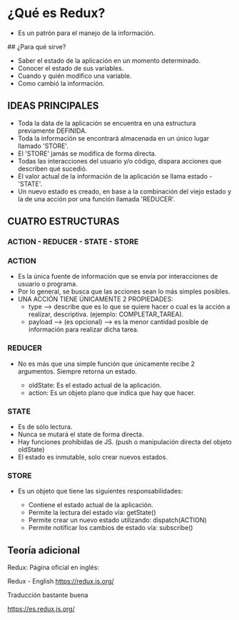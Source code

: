 # ¿Qué es Redux?

- Es un patrón para el manejo de la información.

## ¿Para qué sirve?

- Saber el estado de la aplicación en un momento determinado.
- Conocer el estado de sus variables.
- Cuando y quién modifico una variable.
- Como cambió la información.

## IDEAS PRINCIPALES

- Toda la data de la aplicación se encuentra en una estructura previamente DEFINIDA.
- Toda la información se encontrará almacenada en un único lugar llamado 'STORE'.
- El 'STORE' jamás se modifica de forma directa.
- Todas las interacciones del usuario y/o código, dispara acciones que describen qué sucedió.
- El valor actual de la información de la aplicación se llama estado - 'STATE'.
- Un nuevo estado es creado, en base a la combinación del viejo estado y la de una acción por una función llamada 'REDUCER'.

## CUATRO ESTRUCTURAS

### ACTION - REDUCER - STATE - STORE

### ACTION

- Es la única fuente de información que se envía por interacciones de usuario o programa.
- Por lo general, se busca que las acciones sean lo más simples posibles.
- UNA ACCIÓN TIENE ÚNICAMENTE 2 PROPIEDADES:
  - type --> describe que es lo que se quiere hacer o cual es la acción a realizar, descriptiva. (ejemplo: COMPLETAR_TAREA).
  - payload --> (es opcional) --> es la menor cantidad posible de información para realizar dicha tarea.

### REDUCER

- No es más que una simple función que únicamente recibe 2 argumentos. Siempre retorna un estado.

  - oldState: Es el estado actual de la aplicación.
  - action: Es un objeto plano que indica que hay que hacer.

### STATE

- Es de sólo lectura.
- Nunca se mutará el state de forma directa.
- Hay funciones prohíbidas de JS. (push o manipulación directa del objeto oldState)
- El estado es inmutable, solo crear nuevos estados.

### STORE

- Es un objeto que tiene las siguientes responsabilidades:

  - Contiene el estado actual de la aplicación.
  - Permite la lectura del estado vía: getState()
  - Permite crear un nuevo estado utilizando: dispatch(ACTION)
  - Permite notificar los cambios de estado vía: subscribe()

## Teoría adicional

Redux:
Página oficial en inglés:

Redux - English
https://redux.js.org/

Traducción bastante buena

https://es.redux.js.org/
